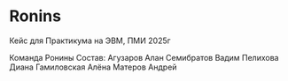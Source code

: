 # Ronins
Кейс для Практикума на ЭВМ, ПМИ 2025г

Команда Ронины
Состав:
  Агузаров Алан
  Семибратов Вадим
  Пелихова Диана
  Гамиловская Алёна
  Матеров Андрей
